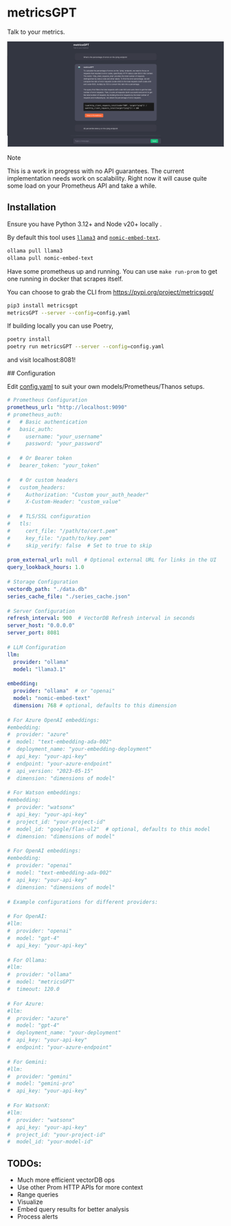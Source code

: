# metricsGPT

Talk to your metrics.

<img src="./demo.png" alt="Demo" width="800" style="max-width: 100%;" />

> [!NOTE]
>
> This is a work in progress with no API guarantees. The current implementation needs work on scalability.
> Right now it will cause quite some load on your Prometheus API and take a while.

## Installation

Ensure you have Python 3.12+ and Node v20+ locally .

By default this tool uses [`llama3`](https://ollama.com/library/llama3) and [`nomic-embed-text`](https://ollama.com/library/nomic-embed-text).

```bash
ollama pull llama3
ollama pull nomic-embed-text
```

Have some prometheus up and running. You can use `make run-prom` to get one running in docker that scrapes itself.

You can choose to grab the CLI from https://pypi.org/project/metricsgpt/
```bash
pip3 install metricsgpt
metricsGPT --server --config=config.yaml
```

If building locally you can use Poetry,
```bash
poetry install
poetry run metricsGPT --server --config=config.yaml
```

and visit localhost:8081!

## Configuration

Edit [config.yaml](./config.yaml) to suit your own models/Prometheus/Thanos setups.

```yaml
# Prometheus Configuration
prometheus_url: "http://localhost:9090"
# prometheus_auth:
#   # Basic authentication
#   basic_auth:
#     username: "your_username"
#     password: "your_password"
  
#   # Or Bearer token
#   bearer_token: "your_token"
  
#   # Or custom headers
#   custom_headers:
#     Authorization: "Custom your_auth_header"
#     X-Custom-Header: "custom_value"
  
#   # TLS/SSL configuration
#   tls:
#     cert_file: "/path/to/cert.pem"
#     key_file: "/path/to/key.pem"
#     skip_verify: false  # Set to true to skip 

prom_external_url: null  # Optional external URL for links in the UI
query_lookback_hours: 1.0

# Storage Configuration
vectordb_path: "./data.db"
series_cache_file: "./series_cache.json"

# Server Configuration
refresh_interval: 900  # VectorDB Refresh interval in seconds 
server_host: "0.0.0.0"
server_port: 8081

# LLM Configuration
llm:
  provider: "ollama"
  model: "llama3.1"

embedding:
  provider: "ollama"  # or "openai"
  model: "nomic-embed-text"
  dimension: 768 # optional, defaults to this dimension

# For Azure OpenAI embeddings:
#embedding:
#  provider: "azure"
#  model: "text-embedding-ada-002"
#  deployment_name: "your-embedding-deployment"
#  api_key: "your-api-key"
#  endpoint: "your-azure-endpoint"
#  api_version: "2023-05-15"  
#  dimension: "dimensions of model"

# For Watson embeddings:
#embedding:
#  provider: "watsonx"
#  api_key: "your-api-key"
#  project_id: "your-project-id"
#  model_id: "google/flan-ul2"  # optional, defaults to this model
#  dimension: "dimensions of model"

# For OpenAI embeddings:
#embedding:
#  provider: "openai"
#  model: "text-embedding-ada-002"
#  api_key: "your-api-key"
#  dimension: "dimensions of model"

# Example configurations for different providers:

# For OpenAI:
#llm:
#  provider: "openai"
#  model: "gpt-4"
#  api_key: "your-api-key"

# For Ollama:
#llm:
#  provider: "ollama"
#  model: "metricsGPT"
#  timeout: 120.0

# For Azure:
#llm:
#  provider: "azure"
#  model: "gpt-4"
#  deployment_name: "your-deployment"
#  api_key: "your-api-key"
#  endpoint: "your-azure-endpoint"

# For Gemini:
#llm:
#  provider: "gemini"
#  model: "gemini-pro"
#  api_key: "your-api-key"

# For WatsonX:
#llm:
#  provider: "watsonx"
#  api_key: "your-api-key"
#  project_id: "your-project-id"
#  model_id: "your-model-id"
```

## TODOs:
- Much more efficient vectorDB ops
- Use other Prom HTTP APIs for more context
- Range queries
- Visualize
- Embed query results for better analysis
- Process alerts